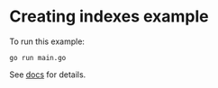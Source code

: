 # Creating indexes example

To run this example:

```shell
go run main.go
```

See [docs](https://bun.uptrace.dev/) for details.
